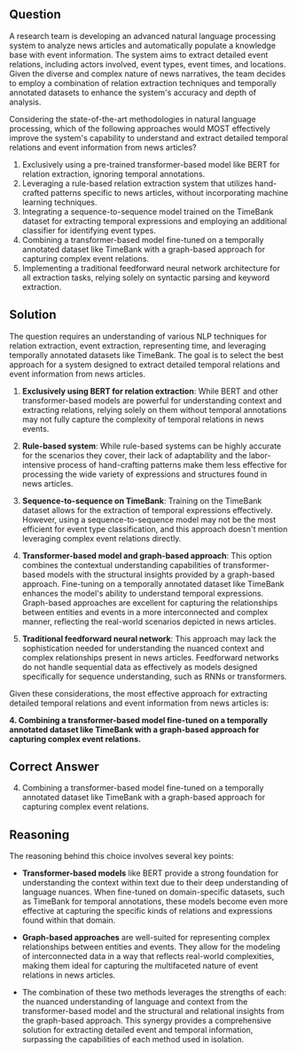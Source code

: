 ## Question
A research team is developing an advanced natural language processing system to analyze news articles and automatically populate a knowledge base with event information. The system aims to extract detailed event relations, including actors involved, event types, event times, and locations. Given the diverse and complex nature of news narratives, the team decides to employ a combination of relation extraction techniques and temporally annotated datasets to enhance the system's accuracy and depth of analysis.

Considering the state-of-the-art methodologies in natural language processing, which of the following approaches would MOST effectively improve the system's capability to understand and extract detailed temporal relations and event information from news articles?

1. Exclusively using a pre-trained transformer-based model like BERT for relation extraction, ignoring temporal annotations.
2. Leveraging a rule-based relation extraction system that utilizes hand-crafted patterns specific to news articles, without incorporating machine learning techniques.
3. Integrating a sequence-to-sequence model trained on the TimeBank dataset for extracting temporal expressions and employing an additional classifier for identifying event types.
4. Combining a transformer-based model fine-tuned on a temporally annotated dataset like TimeBank with a graph-based approach for capturing complex event relations.
5. Implementing a traditional feedforward neural network architecture for all extraction tasks, relying solely on syntactic parsing and keyword extraction.

## Solution

The question requires an understanding of various NLP techniques for relation extraction, event extraction, representing time, and leveraging temporally annotated datasets like TimeBank. The goal is to select the best approach for a system designed to extract detailed temporal relations and event information from news articles.

1. **Exclusively using BERT for relation extraction**: While BERT and other transformer-based models are powerful for understanding context and extracting relations, relying solely on them without temporal annotations may not fully capture the complexity of temporal relations in news events.

2. **Rule-based system**: While rule-based systems can be highly accurate for the scenarios they cover, their lack of adaptability and the labor-intensive process of hand-crafting patterns make them less effective for processing the wide variety of expressions and structures found in news articles.

3. **Sequence-to-sequence on TimeBank**: Training on the TimeBank dataset allows for the extraction of temporal expressions effectively. However, using a sequence-to-sequence model may not be the most efficient for event type classification, and this approach doesn't mention leveraging complex event relations directly.

4. **Transformer-based model and graph-based approach**: This option combines the contextual understanding capabilities of transformer-based models with the structural insights provided by a graph-based approach. Fine-tuning on a temporally annotated dataset like TimeBank enhances the model's ability to understand temporal expressions. Graph-based approaches are excellent for capturing the relationships between entities and events in a more interconnected and complex manner, reflecting the real-world scenarios depicted in news articles.

5. **Traditional feedforward neural network**: This approach may lack the sophistication needed for understanding the nuanced context and complex relationships present in news articles. Feedforward networks do not handle sequential data as effectively as models designed specifically for sequence understanding, such as RNNs or transformers.

Given these considerations, the most effective approach for extracting detailed temporal relations and event information from news articles is:

**4. Combining a transformer-based model fine-tuned on a temporally annotated dataset like TimeBank with a graph-based approach for capturing complex event relations.**

## Correct Answer

4. Combining a transformer-based model fine-tuned on a temporally annotated dataset like TimeBank with a graph-based approach for capturing complex event relations.

## Reasoning

The reasoning behind this choice involves several key points:

- **Transformer-based models** like BERT provide a strong foundation for understanding the context within text due to their deep understanding of language nuances. When fine-tuned on domain-specific datasets, such as TimeBank for temporal annotations, these models become even more effective at capturing the specific kinds of relations and expressions found within that domain.

- **Graph-based approaches** are well-suited for representing complex relationships between entities and events. They allow for the modeling of interconnected data in a way that reflects real-world complexities, making them ideal for capturing the multifaceted nature of event relations in news articles.

- The combination of these two methods leverages the strengths of each: the nuanced understanding of language and context from the transformer-based model and the structural and relational insights from the graph-based approach. This synergy provides a comprehensive solution for extracting detailed event and temporal information, surpassing the capabilities of each method used in isolation.